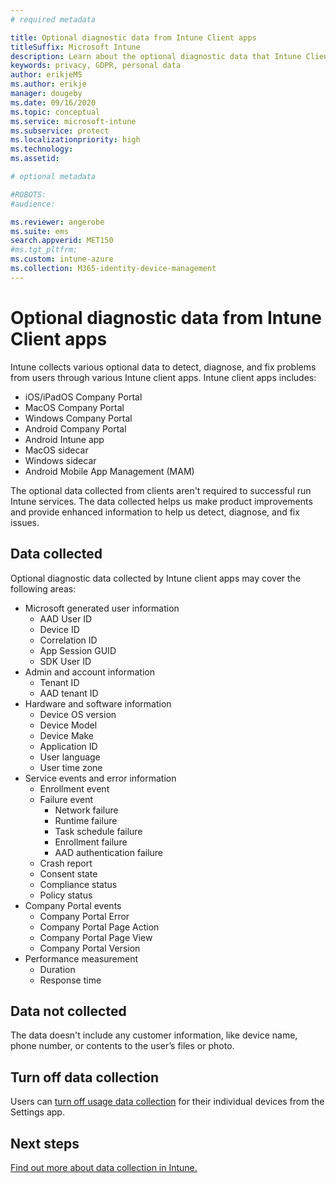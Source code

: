 ```yaml
---
# required metadata

title: Optional diagnostic data from Intune Client apps
titleSuffix: Microsoft Intune
description: Learn about the optional diagnostic data that Intune Client apps collect.
keywords: privacy, GDPR, personal data
author: erikjeMS
ms.author: erikje
manager: dougeby
ms.date: 09/16/2020
ms.topic: conceptual
ms.service: microsoft-intune
ms.subservice: protect
ms.localizationpriority: high
ms.technology:
ms.assetid: 

# optional metadata

#ROBOTS:
#audience:

ms.reviewer: angerobe
ms.suite: ems
search.appverid: MET150
#ms.tgt_pltfrm:
ms.custom: intune-azure
ms.collection: M365-identity-device-management
---
```



# Optional diagnostic data from Intune Client apps

Intune collects various optional data to detect, diagnose, and fix problems from users through various Intune client apps. Intune client apps includes:
- iOS/iPadOS Company Portal
- MacOS Company Portal
- Windows Company Portal
- Android Company Portal
- Android Intune app
- MacOS sidecar
- Windows sidecar
- Android Mobile App Management (MAM)

The optional data collected from clients aren't required to successful run Intune services. The data collected helps us make product improvements and provide enhanced information to help us detect, diagnose, and fix issues.

## Data collected

Optional diagnostic data collected by Intune client apps may cover the following areas:

- Microsoft generated user information
    - AAD User ID
    - Device ID
    - Correlation ID
    - App Session GUID
    - SDK User ID
- Admin and account information
    - Tenant ID
    - AAD tenant ID
- Hardware and software information
    - Device OS version
    - Device Model
    - Device Make
    - Application ID
    - User language
    - User time zone
- Service events and error information
    - Enrollment event
    - Failure event
        - Network failure
        - Runtime failure
        - Task schedule failure
        - Enrollment failure
        - AAD authentication failure
    - Crash report
    - Consent state
    - Compliance status
    - Policy status
- Company Portal events
    - Company Portal Error
    - Company Portal Page Action
    - Company Portal Page View
    - Company Portal Version
- Performance measurement
    - Duration
    - Response time
 
## Data not collected
The data doesn't include any customer information, like device name, phone number, or contents to the user’s files or photo.

## Turn off data collection
Users can [turn off usage data collection](https://docs.microsoft.com/mem/intune/user-help/turn-off-microsoft-usage-data-collection-android) for their individual devices from the Settings app.


## Next steps

[Find out more about data collection in Intune.](privacy-data-collect.md)



